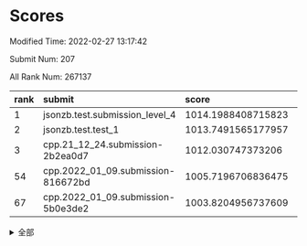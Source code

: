 # Scores

Modified Time: 2022-02-27 13:17:42

Submit Num: 207

All Rank Num: 267137

| rank |               submit               |       score        |       sigma        | pk_num |
| :--- | :--------------------------------- | :----------------- | :----------------- | :----- |
| 1    | jsonzb.test.submission_level_4     | 1014.1988408715823 | 0.830779618299607  | 5163   |
| 2    | jsonzb.test.test_1                 | 1013.7491565177957 | 0.8083757428143934 | 5163   |
| 3    | cpp.21_12_24.submission-2b2ea0d7   | 1012.030747373206  | 0.7845209428879515 | 5166   |
| 54   | cpp.2022_01_09.submission-816672bd | 1005.7196706836475 | 0.7336564000990875 | 5161   |
| 67   | cpp.2022_01_09.submission-5b0e3de2 | 1003.8204956737609 | 0.7180154455297947 | 5159   |


<details>
<summary>全部</summary>

| rank |                 submit                 |       score        |       sigma        | pk_num |
| :--- | :------------------------------------- | :----------------- | :----------------- | :----- |
| 1    | jsonzb.test.submission_level_4         | 1014.1988408715823 | 0.830779618299607  | 5163   |
| 2    | jsonzb.test.test_1                     | 1013.7491565177957 | 0.8083757428143934 | 5163   |
| 3    | cpp.21_12_24.submission-2b2ea0d7       | 1012.030747373206  | 0.7845209428879515 | 5166   |
| 4    | gobigger.level_3.submission_level_3_5  | 1011.8516558599755 | 0.8043696703338299 | 5166   |
| 5    | gobigger.level_3.submission_level_3_19 | 1011.372004894009  | 0.778410055620783  | 5162   |
| 6    | gobigger.level_3.submission_level_3_15 | 1011.2281534747351 | 0.7806063088147643 | 5161   |
| 7    | gobigger.level_3.submission_level_3_44 | 1011.0794362170122 | 0.7626312551699845 | 5165   |
| 8    | gobigger.level_3.submission_level_3_8  | 1010.8073098660329 | 0.7567257332663587 | 5163   |
| 9    | gobigger.level_3.submission_level_3_37 | 1010.6063878336292 | 0.7461409948767946 | 5156   |
| 10   | gobigger.level_3.submission_level_3_4  | 1010.5809351503576 | 0.766193366852683  | 5162   |
| 11   | gobigger.level_3.submission_level_3_38 | 1010.5535251816709 | 0.7711466304105147 | 5162   |
| 12   | gobigger.level_3.submission_level_3_34 | 1010.5511150953964 | 0.7516226495837685 | 5162   |
| 13   | gobigger.level_3.submission_level_3_31 | 1010.435615697214  | 0.7437230211349692 | 5161   |
| 14   | gobigger.level_3.submission_level_3_18 | 1010.4262353761422 | 0.7724863724759982 | 5159   |
| 15   | gobigger.level_3.submission_level_3_6  | 1010.415127507538  | 0.7868481397689018 | 5161   |
| 16   | gobigger.level_3.submission_level_3_23 | 1010.4065105867336 | 0.7557585587922957 | 5165   |
| 17   | gobigger.level_3.submission_level_3_46 | 1010.3374950267682 | 0.8056969284508637 | 5160   |
| 18   | gobigger.level_3.submission_level_3_7  | 1010.3369260738227 | 0.7598108664828295 | 5162   |
| 19   | gobigger.level_3.submission_level_3_35 | 1010.2655677154652 | 0.7672484619339892 | 5161   |
| 20   | gobigger.level_3.submission_level_3_48 | 1010.2476963887862 | 0.7579594697564859 | 5162   |
| 21   | gobigger.level_3.submission_level_3_10 | 1010.242802480671  | 0.7670468298942223 | 5159   |
| 22   | gobigger.level_3.submission_level_3_22 | 1010.2302905791084 | 0.7688806711461433 | 5159   |
| 23   | gobigger.level_3.submission_level_3_33 | 1010.1738111697669 | 0.7574869438011157 | 5160   |
| 24   | gobigger.level_3.submission_level_3_32 | 1010.1693119059861 | 0.7538943410427019 | 5162   |
| 25   | gobigger.level_3.submission_level_3_42 | 1010.1689091982864 | 0.7460236824342718 | 5157   |
| 26   | gobigger.level_3.submission_level_3_16 | 1010.1665776563561 | 0.7839343100098898 | 5163   |
| 27   | gobigger.level_3.submission_level_3_27 | 1010.0920063841127 | 0.7625144269055919 | 5161   |
| 28   | gobigger.level_3.submission_level_3_45 | 1010.0135026890273 | 0.7488000639785108 | 5161   |
| 29   | gobigger.level_3.submission_level_3_28 | 1009.9220850864339 | 0.7768286028489885 | 5163   |
| 30   | gobigger.level_3.submission_level_3_9  | 1009.8926994266936 | 0.7429254179233772 | 5166   |
| 31   | gobigger.level_3.submission_level_3_1  | 1009.6640332271267 | 0.7513953163580589 | 5164   |
| 32   | gobigger.level_3.submission_level_3_41 | 1009.6322108564704 | 0.7365614395464609 | 5160   |
| 33   | gobigger.level_3.submission_level_3_39 | 1009.5666274480707 | 0.7568639480303129 | 5156   |
| 34   | gobigger.level_3.submission_level_3_30 | 1009.543544117016  | 0.7511032797165871 | 5163   |
| 35   | gobigger.level_3.submission_level_3_12 | 1009.5375401858239 | 0.7612291305169019 | 5163   |
| 36   | gobigger.level_3.submission_level_3_25 | 1009.4945646074161 | 0.7676230302761572 | 5157   |
| 37   | gobigger.level_3.submission_level_3_29 | 1009.4898215204895 | 0.7700278126291027 | 5156   |
| 38   | gobigger.level_3.submission_level_3_24 | 1009.4839713820254 | 0.7630408388772476 | 5160   |
| 39   | gobigger.level_3.submission_level_3_14 | 1009.4788476708279 | 0.743121733982817  | 5161   |
| 40   | gobigger.level_3.submission_level_3_17 | 1009.463833117054  | 0.7410712128494311 | 5166   |
| 41   | gobigger.level_3.submission_level_3_36 | 1009.4315567829406 | 0.7362340438899811 | 5161   |
| 42   | gobigger.level_3.submission_level_3_47 | 1009.3973835174785 | 0.7419293488392443 | 5158   |
| 43   | gobigger.level_3.submission_level_3_3  | 1009.2879374615022 | 0.7414014732878635 | 5164   |
| 44   | gobigger.level_3.submission_level_3_2  | 1009.2732337706426 | 0.7781641613529551 | 5162   |
| 45   | gobigger.level_3.submission_level_3_21 | 1009.2365253764813 | 0.7689397492427991 | 5157   |
| 46   | gobigger.level_3.submission_level_3_13 | 1009.2222129393971 | 0.7539524384527864 | 5161   |
| 47   | gobigger.level_3.submission_level_3_26 | 1009.1513582233107 | 0.7629327554444261 | 5163   |
| 48   | gobigger.level_3.submission_level_3_40 | 1008.8485796339434 | 0.7596693103070489 | 5166   |
| 49   | gobigger.level_3.submission_level_3_0  | 1008.7907718728228 | 0.7565758802201551 | 5162   |
| 50   | gobigger.level_3.submission_level_3_20 | 1008.7824566704625 | 0.7476479204508326 | 5161   |
| 51   | gobigger.level_3.submission_level_3_43 | 1008.6240939636139 | 0.7208004199949702 | 5163   |
| 52   | gobigger.level_3.submission_level_3_49 | 1008.3197510443626 | 0.7288074510217767 | 5157   |
| 53   | gobigger.level_3.submission_level_3_11 | 1008.1490227967653 | 0.7227939232375036 | 5162   |
| 54   | cpp.2022_01_09.submission-816672bd     | 1005.7196706836475 | 0.7336564000990875 | 5161   |
| 55   | gobigger.level_1.submission_level_1_17 | 1004.7551291423534 | 0.7195849799621135 | 5164   |
| 56   | gobigger.level_1.submission_level_1_1  | 1004.7313399936783 | 0.7401581834762503 | 5166   |
| 57   | gobigger.level_1.submission_level_1_46 | 1004.5607541114443 | 0.72399958930774   | 5155   |
| 58   | gobigger.level_1.submission_level_1_5  | 1004.4291196133024 | 0.6979039744178859 | 5161   |
| 59   | gobigger.level_1.submission_level_1_42 | 1004.2333162566905 | 0.7216448491181293 | 5163   |
| 60   | gobigger.level_1.submission_level_1_19 | 1004.1779932789545 | 0.7148591694923992 | 5162   |
| 61   | gobigger.level_1.submission_level_1_7  | 1004.1597072865634 | 0.7095517208983044 | 5162   |
| 62   | gobigger.level_1.submission_level_1_32 | 1004.0912962822172 | 0.7201077794773413 | 5163   |
| 63   | gobigger.level_1.submission_level_1_34 | 1004.0360323999412 | 0.7239984478103143 | 5163   |
| 64   | gobigger.level_1.submission_level_1_36 | 1004.032768747839  | 0.7128815106904364 | 5162   |
| 65   | gobigger.level_1.submission_level_1_16 | 1004.0123155032603 | 0.7228969995013799 | 5168   |
| 66   | gobigger.level_1.submission_level_1_14 | 1003.9572858598292 | 0.71972250389907   | 5165   |
| 67   | cpp.2022_01_09.submission-5b0e3de2     | 1003.8204956737609 | 0.7180154455297947 | 5159   |
| 68   | gobigger.level_1.submission_level_1_31 | 1003.7949957135028 | 0.7056726633005055 | 5162   |
| 69   | gobigger.level_1.submission_level_1_47 | 1003.7225338118782 | 0.7289229151558594 | 5163   |
| 70   | gobigger.level_1.submission_level_1_41 | 1003.7165819823347 | 0.718178524847413  | 5166   |
| 71   | gobigger.level_1.submission_level_1_29 | 1003.6560212606406 | 0.7154612012611079 | 5161   |
| 72   | gobigger.level_1.submission_level_1_2  | 1003.648076489057  | 0.7265458743162535 | 5158   |
| 73   | gobigger.level_1.submission_level_1_49 | 1003.5579794563083 | 0.7092478607204497 | 5160   |
| 74   | gobigger.level_1.submission_level_1_13 | 1003.5114968440055 | 0.7184784902752166 | 5161   |
| 75   | gobigger.level_1.submission_level_1_11 | 1003.422169879004  | 0.7071974351897989 | 5158   |
| 76   | gobigger.level_1.submission_level_1_10 | 1003.3691451421242 | 0.7171028068691453 | 5162   |
| 77   | gobigger.level_1.submission_level_1_40 | 1003.3625170147552 | 0.7256528918743359 | 5157   |
| 78   | gobigger.level_1.submission_level_1_12 | 1003.2912044969256 | 0.7142603570283392 | 5161   |
| 79   | gobigger.level_1.submission_level_1_30 | 1003.2879936228568 | 0.7206730723596843 | 5161   |
| 80   | gobigger.level_1.submission_level_1_35 | 1003.2672917143649 | 0.7229468906225691 | 5162   |
| 81   | gobigger.level_1.submission_level_1_20 | 1003.2655858274646 | 0.7063994046232328 | 5164   |
| 82   | gobigger.level_1.submission_level_1_6  | 1003.2532269862877 | 0.7250344224376194 | 5163   |
| 83   | gobigger.level_1.submission_level_1_9  | 1003.2410987532213 | 0.7164400066213491 | 5163   |
| 84   | gobigger.level_1.submission_level_1_25 | 1003.1923523098376 | 0.7177105098319514 | 5161   |
| 85   | gobigger.level_1.submission_level_1_15 | 1003.1032210641222 | 0.7185031728291862 | 5166   |
| 86   | gobigger.level_1.submission_level_1_24 | 1003.064617584976  | 0.712457373140972  | 5167   |
| 87   | gobigger.level_1.submission_level_1_8  | 1002.9843692022755 | 0.7096824150273275 | 5161   |
| 88   | gobigger.level_1.submission_level_1_39 | 1002.9815321973458 | 0.7103296080704292 | 5167   |
| 89   | gobigger.level_1.submission_level_1_0  | 1002.9084584361436 | 0.7057070283903923 | 5160   |
| 90   | gobigger.level_1.submission_level_1_48 | 1002.8146289582056 | 0.7188557538950244 | 5162   |
| 91   | gobigger.level_1.submission_level_1_21 | 1002.8016399839471 | 0.7095047042513534 | 5164   |
| 92   | gobigger.level_1.submission_level_1_4  | 1002.7814586799025 | 0.7154207382136354 | 5163   |
| 93   | gobigger.level_1.submission_level_1_33 | 1002.7623471655421 | 0.7077410424917365 | 5167   |
| 94   | gobigger.level_1.submission_level_1_38 | 1002.725266747517  | 0.7056760490712606 | 5163   |
| 95   | gobigger.level_1.submission_level_1_28 | 1002.6420249065885 | 0.7132807355923166 | 5159   |
| 96   | gobigger.level_1.submission_level_1_37 | 1002.6111488201848 | 0.7083013977604188 | 5163   |
| 97   | gobigger.level_1.submission_level_1_26 | 1002.6016081520345 | 0.7135145009949416 | 5159   |
| 98   | gobigger.level_1.submission_level_1_22 | 1002.5647821377515 | 0.7112050915142328 | 5161   |
| 99   | gobigger.level_1.submission_level_1_44 | 1002.4088762087403 | 0.7163816975637438 | 5159   |
| 100  | gobigger.level_1.submission_level_1_18 | 1002.3682769452288 | 0.7069093572403801 | 5166   |
| 101  | gobigger.level_1.submission_level_1_43 | 1002.2789495407526 | 0.709861391384094  | 5164   |
| 102  | gobigger.level_1.submission_level_1_3  | 1002.2001371525612 | 0.7121072750478045 | 5170   |
| 103  | gobigger.level_1.submission_level_1_27 | 1002.1617479308989 | 0.7204782912927404 | 5164   |
| 104  | gobigger.level_1.submission_level_1_23 | 1001.9304937012382 | 0.7161429978584355 | 5165   |
| 105  | gobigger.level_1.submission_level_1_45 | 1000.5638437237667 | 0.7176516758330664 | 5164   |
| 106  | gobigger.random.submission_random_36   | 997.550772657194   | 0.7143312733441662 | 5164   |
| 107  | gobigger.random.submission_random_33   | 997.0621193505439  | 0.7049740253056438 | 5162   |
| 108  | gobigger.random.submission_random_23   | 996.9847686924204  | 0.715118059527823  | 5159   |
| 109  | gobigger.random.submission_random_17   | 996.9367074805532  | 0.7043410258286424 | 5165   |
| 110  | gobigger.random.submission_random_28   | 996.916249240261   | 0.7072631950849746 | 5161   |
| 111  | gobigger.random.submission_random_22   | 996.9114621389114  | 0.7069188782106767 | 5162   |
| 112  | gobigger.random.submission_random_0    | 996.8777920762038  | 0.7101205489438954 | 5157   |
| 113  | gobigger.random.submission_random_38   | 996.8459295774485  | 0.7184725114650685 | 5165   |
| 114  | gobigger.random.submission_random_35   | 996.740854389041   | 0.7097141395226714 | 5168   |
| 115  | gobigger.random.submission_random_20   | 996.6979372777001  | 0.7027634806747538 | 5168   |
| 116  | gobigger.random.submission_random_3    | 996.5337628842008  | 0.6996406716923673 | 5165   |
| 117  | gobigger.random.submission_random_49   | 996.5198969563278  | 0.7028897007939607 | 5163   |
| 118  | gobigger.random.submission_random_24   | 996.4882751645624  | 0.6979239832736933 | 5166   |
| 119  | gobigger.random.submission_random_47   | 996.4028473225177  | 0.7034444901842087 | 5164   |
| 120  | gobigger.random.submission_random_32   | 996.3312070247879  | 0.7122385460262095 | 5161   |
| 121  | gobigger.random.submission_random_15   | 996.2593030085615  | 0.709650097445894  | 5155   |
| 122  | gobigger.random.submission_random_12   | 996.2298291200356  | 0.7096092293734088 | 5160   |
| 123  | gobigger.random.submission_random_2    | 996.1953860702264  | 0.7195301596687583 | 5163   |
| 124  | gobigger.random.submission_random_5    | 996.1879289736594  | 0.7065855080492852 | 5165   |
| 125  | gobigger.random.submission_random_4    | 996.1392042452292  | 0.7017007615171149 | 5167   |
| 126  | gobigger.random.submission_random_48   | 996.089986900295   | 0.7087332238025134 | 5165   |
| 127  | gobigger.random.submission_random_26   | 996.0733399166434  | 0.7148035647512772 | 5160   |
| 128  | gobigger.random.submission_random_37   | 995.9989053339916  | 0.691636914364513  | 5163   |
| 129  | gobigger.random.submission_random_42   | 995.9457575058022  | 0.7069420034921752 | 5162   |
| 130  | gobigger.random.submission_random_39   | 995.9193343307693  | 0.7079598818377651 | 5161   |
| 131  | gobigger.random.submission_random_19   | 995.879188570027   | 0.7129374611347065 | 5162   |
| 132  | gobigger.random.submission_random_10   | 995.8585897905301  | 0.7221680963835836 | 5166   |
| 133  | gobigger.random.submission_random_29   | 995.7895945778256  | 0.7151126187511159 | 5157   |
| 134  | gobigger.random.submission_random_30   | 995.7677705302895  | 0.7055703146582982 | 5164   |
| 135  | gobigger.random.submission_random_41   | 995.7653725872001  | 0.7083152187273226 | 5159   |
| 136  | gobigger.random.submission_random_13   | 995.7622419862105  | 0.7171455752008894 | 5165   |
| 137  | gobigger.random.submission_random_34   | 995.7095130781099  | 0.7035001480912177 | 5162   |
| 138  | gobigger.random.submission_random_43   | 995.6090328947317  | 0.7095330916881991 | 5163   |
| 139  | gobigger.random.submission_random_1    | 995.5834134886626  | 0.7125330933102167 | 5164   |
| 140  | gobigger.random.submission_random_27   | 995.5307596620746  | 0.7110921224458318 | 5163   |
| 141  | gobigger.random.submission_random_45   | 995.5114038195883  | 0.7109470064490677 | 5162   |
| 142  | gobigger.random.submission_random_8    | 995.5060657796785  | 0.7179730236812849 | 5162   |
| 143  | gobigger.random.submission_random_9    | 995.5040981782381  | 0.7105373215928836 | 5164   |
| 144  | gobigger.random.submission_random_46   | 995.4780745016691  | 0.7115605267388312 | 5162   |
| 145  | gobigger.random.submission_random_7    | 995.4354619159876  | 0.7079839483679694 | 5158   |
| 146  | gobigger.random.submission_random_18   | 995.4338553277536  | 0.704500287924579  | 5160   |
| 147  | gobigger.random.submission_random_21   | 995.3523383450735  | 0.707550607740236  | 5159   |
| 148  | gobigger.random.submission_random_6    | 995.2828756223944  | 0.7149484852389708 | 5169   |
| 149  | gobigger.random.submission_random_16   | 995.2662856202803  | 0.7061044083325095 | 5164   |
| 150  | gobigger.random.submission_random_14   | 995.1333467603471  | 0.7051814925650388 | 5159   |
| 151  | gobigger.random.submission_random_44   | 995.0405403100623  | 0.7193633264864955 | 5165   |
| 152  | gobigger.random.submission_random_25   | 994.9077749793016  | 0.7180457818906245 | 5158   |
| 153  | gobigger.random.submission_random_40   | 994.6627554015199  | 0.7248268369520414 | 5164   |
| 154  | gobigger.random.submission_random_31   | 994.6364870335632  | 0.7119679088338711 | 5164   |
| 155  | gobigger.random.submission_random_11   | 994.5035269967002  | 0.7173332449136531 | 5163   |
| 156  | gobigger.level_2.submission_level_2_46 | 993.7836167015548  | 0.7277105118767233 | 5158   |
| 157  | gobigger.level_2.submission_level_2_39 | 993.6760770492698  | 0.7706568238065646 | 5162   |
| 158  | gobigger.level_2.submission_level_2_43 | 993.651664426205   | 0.7311328881787985 | 5162   |
| 159  | gobigger.level_2.submission_level_2_29 | 993.3262273626835  | 0.7495707224803413 | 5163   |
| 160  | gobigger.level_2.submission_level_2_19 | 993.231538679744   | 0.7333001650932933 | 5163   |
| 161  | gobigger.level_2.submission_level_2_30 | 993.230149968071   | 0.7274962549332533 | 5157   |
| 162  | gobigger.level_2.submission_level_2_38 | 993.2126723899555  | 0.7358129023208697 | 5161   |
| 163  | gobigger.level_2.submission_level_2_34 | 993.1794415739463  | 0.7397177402983229 | 5160   |
| 164  | gobigger.level_2.submission_level_2_1  | 993.0965152969202  | 0.7278480556316044 | 5162   |
| 165  | gobigger.level_2.submission_level_2_44 | 992.9926407335647  | 0.7272924555849587 | 5161   |
| 166  | gobigger.level_2.submission_level_2_27 | 992.7936082280133  | 0.7277936521380636 | 5158   |
| 167  | gobigger.level_2.submission_level_2_18 | 992.7724867677937  | 0.73976701842233   | 5163   |
| 168  | gobigger.level_2.submission_level_2_13 | 992.7612945415914  | 0.7410342640722093 | 5160   |
| 169  | gobigger.level_2.submission_level_2_12 | 992.7238158237183  | 0.7437259032573352 | 5158   |
| 170  | gobigger.level_2.submission_level_2_32 | 992.5945481752887  | 0.7170075449733867 | 5159   |
| 171  | gobigger.level_2.submission_level_2_15 | 992.5889253613441  | 0.7408484478602683 | 5168   |
| 172  | gobigger.level_2.submission_level_2_25 | 992.5360326612712  | 0.7248481862571456 | 5162   |
| 173  | gobigger.level_2.submission_level_2_24 | 992.5113516130949  | 0.7322856087326612 | 5165   |
| 174  | gobigger.level_2.submission_level_2_28 | 992.4841512239332  | 0.7380014286423247 | 5159   |
| 175  | gobigger.level_2.submission_level_2_45 | 992.4162745682895  | 0.7395958167989333 | 5163   |
| 176  | gobigger.level_2.submission_level_2_42 | 992.4044612220191  | 0.736370875055002  | 5161   |
| 177  | gobigger.level_2.submission_level_2_26 | 992.3951787772769  | 0.7407586540222665 | 5165   |
| 178  | gobigger.level_2.submission_level_2_41 | 992.3544063443726  | 0.7409960290139447 | 5157   |
| 179  | gobigger.level_2.submission_level_2_0  | 992.0663666986346  | 0.7390680788106087 | 5165   |
| 180  | gobigger.level_2.submission_level_2_14 | 992.0042021721075  | 0.7264775960324927 | 5159   |
| 181  | gobigger.level_2.submission_level_2_20 | 991.9997275292601  | 0.7543814617056094 | 5160   |
| 182  | gobigger.level_2.submission_level_2_2  | 991.9803573007057  | 0.7538541101822637 | 5160   |
| 183  | gobigger.level_2.submission_level_2_9  | 991.9249480238477  | 0.7406744184199691 | 5160   |
| 184  | gobigger.level_2.submission_level_2_23 | 991.8777215684498  | 0.7743792810656734 | 5163   |
| 185  | gobigger.level_2.submission_level_2_21 | 991.8725865639445  | 0.7323410290354704 | 5159   |
| 186  | gobigger.level_2.submission_level_2_4  | 991.8563726885646  | 0.7384307939954176 | 5161   |
| 187  | gobigger.level_2.submission_level_2_33 | 991.8331319147155  | 0.7470947026287397 | 5163   |
| 188  | gobigger.level_2.submission_level_2_22 | 991.7563379705133  | 0.7439614968378653 | 5161   |
| 189  | gobigger.level_2.submission_level_2_16 | 991.7336284086575  | 0.7575527159774298 | 5159   |
| 190  | gobigger.level_2.submission_level_2_3  | 991.7329908929435  | 0.7441774964966027 | 5165   |
| 191  | gobigger.level_2.submission_level_2_37 | 991.7278781588653  | 0.7629694946449251 | 5164   |
| 192  | gobigger.level_2.submission_level_2_5  | 991.7235434234677  | 0.752732733136237  | 5163   |
| 193  | gobigger.level_2.submission_level_2_8  | 991.671116949822   | 0.7569354954340356 | 5162   |
| 194  | gobigger.level_2.submission_level_2_47 | 991.4718087142302  | 0.7529970922158988 | 5165   |
| 195  | gobigger.level_2.submission_level_2_35 | 991.43699953201    | 0.7445207702978799 | 5165   |
| 196  | gobigger.level_2.submission_level_2_48 | 991.4234545646809  | 0.7479452371854928 | 5165   |
| 197  | gobigger.level_2.submission_level_2_11 | 991.4009219846499  | 0.7685919896502448 | 5162   |
| 198  | gobigger.level_2.submission_level_2_36 | 991.3910926319472  | 0.772486504882456  | 5163   |
| 199  | gobigger.level_2.submission_level_2_17 | 991.357894971083   | 0.7613732749383517 | 5161   |
| 200  | gobigger.level_2.submission_level_2_40 | 991.2393038939579  | 0.7370662863643398 | 5163   |
| 201  | gobigger.level_2.submission_level_2_31 | 991.0879741491871  | 0.74819328860594   | 5156   |
| 202  | gobigger.level_2.submission_level_2_7  | 991.0635099673212  | 0.7467495660356804 | 5166   |
| 203  | gobigger.level_2.submission_level_2_6  | 990.890126070846   | 0.7783958463739794 | 5164   |
| 204  | gobigger.level_2.submission_level_2_49 | 990.759511219721   | 0.7467264487565237 | 5167   |
| 205  | gobigger.level_2.submission_level_2_10 | 990.661214694915   | 0.7638684990346936 | 5164   |
| 206  | gobigger.none.submission_none_0        | 977.832410738145   | 1.2952698298003849 | 5161   |
| 207  | gobigger.none.submission_none_1        | 975.9483856579411  | 1.4930667445455905 | 5162   |

</details>